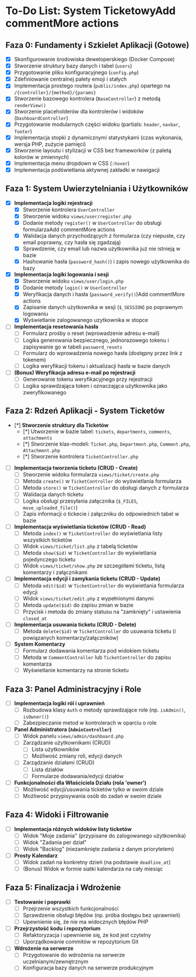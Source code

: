 # To-Do List: System TicketowyAdd commentMore actions

## Faza 0: Fundamenty i Szkielet Aplikacji (Gotowe)

- [x] Skonfigurowanie środowiska deweloperskiego (Docker Compose)
- [x] Stworzenie struktury bazy danych i tabel (`users`)
- [x] Przygotowanie pliku konfiguracyjnego (`config.php`)
- [x] Zdefiniowanie centralnej palety emoji i stałych
- [x] Implementacja prostego routera (`public/index.php`) opartego na `/{controller}/{method}/{params}`
- [x] Stworzenie bazowego kontrolera (`BaseController`) z metodą `renderView()`
- [x] Stworzenie placeholderów dla kontrolerów i widoków (`DashboardController`)
- [x] Przygotowanie modularnych części widoku (partials: `header`, `navbar`, `footer`)
- [x] Implementacja stopki z dynamicznymi statystykami (czas wykonania, wersja PHP, zużycie pamięci)
- [x] Stworzenie layoutu i stylizacji w CSS bez frameworków (z paletą kolorów w zmiennych)
- [x] Implementacja menu dropdown w CSS (`:hover`)
- [x] Implementacja podświetlania aktywnej zakładki w nawigacji

## Faza 1: System Uwierzytelniania i Użytkowników

- [x] **Implementacja logiki rejestracji**
    - [x] Stworzenie kontrolera `UserController`
    - [x] Stworzenie widoku `views/user/register.php`
    - [x] Dodanie metody `register()` w `UserController` do obsługi formularzaAdd commentMore actions
    - [x] Walidacja danych przychodzących z formularza (czy niepuste, czy email poprawny, czy hasła się zgadzają)
    - [x] Sprawdzenie, czy email lub nazwa użytkownika już nie istnieją w bazie
    - [x] Hashowanie hasła (`password_hash()`) i zapis nowego użytkownika do bazy
- [x] **Implementacja logiki logowania i sesji**
    - [x] Stworzenie widoku `views/user/login.php`
    - [x] Dodanie metody `login()` w `UserController`
    - [x] Weryfikacja danych i hasła (`password_verify()`)Add commentMore actions
    - [x] Zapisanie danych użytkownika w sesji (`$_SESSION`) po poprawnym logowaniu
    - [x] Wyświetlanie zalogowanego uzytkownika w stopce
- [ ] **Implementacja resetowania hasła**
    - [ ] Formularz prośby o reset (wprowadzenie adresu e-mail)
    - [ ] Logika generowania bezpiecznego, jednorazowego tokenu i zapisywanie go w tabeli `password_resets`
    - [ ] Formularz do wprowadzenia nowego hasła (dostępny przez link z tokenem)
    - [ ] Logika weryfikacji tokenu i aktualizacji hasła w bazie danych
- [ ] **(Bonus) Weryfikacja adresu e-mail po rejestracji**
    - [ ] Generowanie tokenu weryfikacyjnego przy rejestracji
    - [ ] Logika sprawdzająca token i oznaczająca użytkownika jako zweryfikowanego

## Faza 2: Rdzeń Aplikacji - System Ticketów

- [*] **Stworzenie struktury dla Ticketów**
  - [*] Utworzenie w bazie tabel: `tickets`, `departments`, `comments`, `attachments`
  - [*] Stworzenie klas-modeli: `Ticket.php`, `Department.php`, `Comment.php`, `Attachment.php`
  - [*] Stworzenie kontrolera `TicketController.php`
- [ ] **Implementacja tworzenia ticketu (CRUD - Create)**
    - [ ] Stworzenie widoku formularza `views/ticket/create.php`
    - [ ] Metoda `create()` w `TicketController` do wyświetlania formularza
    - [ ] Metoda `store()` w `TicketController` do obsługi danych z formularza
    - [ ] Walidacja danych ticketu
    - [ ] Logika obsługi przesyłania załącznika (`$_FILES`, `move_uploaded_file()`)
    - [ ] Zapis informacji o tickecie i załączniku do odpowiednich tabel w bazie
- [ ] **Implementacja wyświetlania ticketów (CRUD - Read)**
    - [ ] Metoda `index()` w `TicketController` do wyświetlania listy wszystkich ticketów
    - [ ] Widok `views/ticket/list.php` z tabelą ticketów
    - [ ] Metoda `show($id)` w `TicketController` do wyświetlania pojedynczego ticketu
    - [ ] Widok `views/ticket/show.php` ze szczegółami ticketu, listą komentarzy i załącznikami
- [ ] **Implementacja edycji i zamykania ticketu (CRUD - Update)**
    - [ ] Metoda `edit($id)` w `TicketController` do wyświetlania formularza edycji
    - [ ] Widok `views/ticket/edit.php` z wypełnionymi danymi
    - [ ] Metoda `update($id)` do zapisu zmian w bazie
    - [ ] Przycisk i metoda do zmiany statusu na "zamknięty" i ustawienia `closed_at`
- [ ] **Implementacja usuwania ticketu (CRUD - Delete)**
    - [ ] Metoda `delete($id)` w `TicketController` do usuwania ticketu (i powiązanych komentarzy/załączników)
- [ ] **System Komentarzy**
    - [ ] Formularz dodawania komentarza pod widokiem ticketu
    - [ ] Metoda w `CommentController` lub `TicketController` do zapisu komentarza
    - [ ] Wyświetlanie komentarzy na stronie ticketu

## Faza 3: Panel Administracyjny i Role

- [ ] **Implementacja logiki ról i uprawnień**
    - [ ] Rozbudowa klasy `Auth` o metody sprawdzające role (np. `isAdmin()`, `isOwner()`)
    - [ ] Zabezpieczanie metod w kontrolerach w oparciu o role
- [ ] **Panel Administratora (`AdminController`)**
    - [ ] Widok panelu `views/admin/dashboard.php`
    - [ ] Zarządzanie użytkownikami (CRUD)
        - [ ] Lista użytkowników
        - [ ] Możliwość zmiany roli, edycji danych
    - [ ] Zarządzanie działami (CRUD)
        - [ ] Lista działów
        - [ ] Formularze dodawania/edycji działów
- [ ] **Funkcjonalności dla Właściciela Działu (rola 'owner')**
    - [ ] Możliwość edycji/usuwania ticketów tylko w swoim dziale
    - [ ] Możliwość przypisywania osób do zadań w swoim dziale

## Faza 4: Widoki i Filtrowanie

- [ ] **Implementacja różnych widoków listy ticketów**
    - [ ] Widok "Moje zadania" (przypisane do zalogowanego użytkownika)
    - [ ] Widok "Zadania per dział"
    - [ ] Widok "Backlog" (niezamknięte zadania z danym priorytetem)
- [ ] **Prosty Kalendarz**
    - [ ] Widok zadań na konkretny dzień (na podstawie `deadline_at`)
    - [ ] (Bonus) Widok w formie siatki kalendarza na cały miesiąc

## Faza 5: Finalizacja i Wdrożenie

- [ ] **Testowanie i poprawki**
    - [ ] Przejrzenie wszystkich funkcjonalności
    - [ ] Sprawdzenie obsługi błędów (np. próba dostępu bez uprawnień)
    - [ ] Upewnienie się, że nie ma widocznych błędów PHP
- [ ] **Przejrzystość kodu i repozytorium**
    - [ ] Refaktoryzacja i upewnienie się, że kod jest czytelny
    - [ ] Uporządkowanie commitów w repozytorium Git
- [ ] **Wdrożenie na serwerze**
    - [ ] Przygotowanie do wdrożenia na serwerze uczelnianym/zewnętrznym
    - [ ] Konfiguracja bazy danych na serwerze produkcyjnym